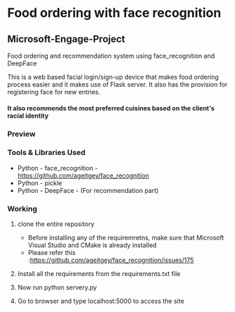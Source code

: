 # Food ordering with face recognition

## Microsoft-Engage-Project

Food ordering and recommendation system using face_recognition and DeepFace

This is a web based facial login/sign-up device that makes food ordering process easier and it makes use of Flask server. It also has the provision for registering face for new entries.

#### It also recommends the most preferred cuisines based on the client's racial identity

### Preview

### Tools & Libraries Used

- Python - face_recognition - https://github.com/ageitgey/face_recognition
- Python - pickle
- Python - DeepFace - (For recommendation part)

### Working

1. clone the entire repository

   - Before installing any of the requiremretns, make sure that Microsoft Visual Studio and CMake is already installed
   - Please refer this :https://github.com/ageitgey/face_recognition/issues/175

2. Install all the requirements from the requirements.txt file
3. Now run python servery.py
4. Go to browser and type localhost:5000 to access the site
